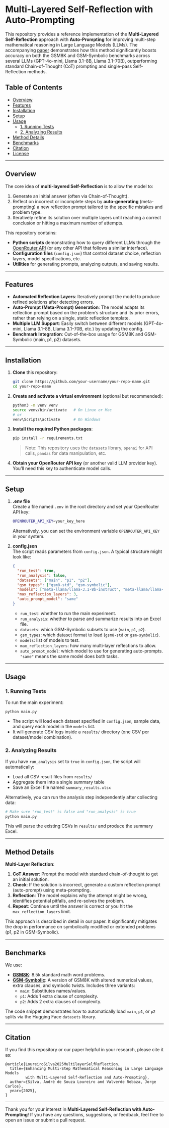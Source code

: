 # Multi-Layered Self-Reflection with Auto-Prompting

This repository provides a reference implementation of the **Multi-Layered Self-Reflection** approach with **Auto-Prompting** for improving multi-step mathematical reasoning in Large Language Models (LLMs). The accompanying [paper](#citation) demonstrates how this method significantly boosts accuracy on both the GSM8K and GSM-Symbolic benchmarks across several LLMs (GPT-4o-mini, Llama 3.1–8B, Llama 3.1–70B), outperforming standard Chain-of-Thought (CoT) prompting and single-pass Self-Reflection methods.

## Table of Contents
- [Overview](#overview)
- [Features](#features)
- [Installation](#installation)
- [Setup](#setup)
- [Usage](#usage)
  - [1. Running Tests](#1-running-tests)
  - [2. Analyzing Results](#2-analyzing-results)
- [Method Details](#method-details)
- [Benchmarks](#benchmarks)
- [Citation](#citation)
- [License](#license)

---

## Overview

The core idea of **multi-layered Self-Reflection** is to allow the model to:
1. Generate an initial answer (often via Chain-of-Thought).
2. Reflect on incorrect or incomplete steps by **auto-generating** (meta-prompting) a new reflection prompt tailored to the specific mistakes and problem type.
3. Iteratively refine its solution over multiple layers until reaching a correct conclusion or hitting a maximum number of attempts.

This repository contains:
- **Python scripts** demonstrating how to query different LLMs through the [OpenRouter API](https://openrouter.ai/) (or any other API that follows a similar interface).
- **Configuration files** (`config.json`) that control dataset choice, reflection layers, model specifications, etc.
- **Utilities** for generating prompts, analyzing outputs, and saving results.

---

## Features

- **Automated Reflection Layers**: Iteratively prompt the model to produce refined solutions after detecting errors.
- **Auto-Prompt (Meta-Prompt) Generation**: The model adapts its reflection prompt based on the problem’s structure and its prior errors, rather than relying on a single, static reflection template.
- **Multiple LLM Support**: Easily switch between different models (GPT-4o-mini, Llama 3.1–8B, Llama 3.1–70B, etc.) by updating the config.
- **Benchmark Integration**: Out-of-the-box usage for GSM8K and GSM-Symbolic (main, p1, p2) datasets.

---

## Installation

1. **Clone** this repository:
   ```bash
   git clone https://github.com/your-username/your-repo-name.git
   cd your-repo-name
   ```

2. **Create and activate a virtual environment** (optional but recommended):
   ```bash
   python3 -m venv venv
   source venv/bin/activate   # On Linux or Mac
   # or
   venv\Scripts\activate      # On Windows
   ```

3. **Install the required Python packages**:
   ```bash
   pip install -r requirements.txt
   ```

   > Note: This repository uses the `datasets` library, `openai` for API calls, `pandas` for data manipulation, etc.

4. **Obtain your OpenRouter API key** (or another valid LLM provider key). You’ll need this key to authenticate model calls.

---

## Setup

1. **.env file**  
   Create a file named `.env` in the root directory and set your OpenRouter API key:
   ```bash
   OPENROUTER_API_KEY=your_key_here
   ```
   Alternatively, you can set the environment variable `OPENROUTER_API_KEY` in your system.

2. **config.json**  
   The script reads parameters from `config.json`. A typical structure might look like:
   ```json
   {
     "run_test": true,
     "run_analysis": false,
     "datasets": ["main", "p1", "p2"],
     "gsm_types": ["gsm8-std", "gsm-symbolic"],
     "models": ["meta-llama/llama-3.1-8b-instruct", "meta-llama/llama-3.1-70b-instruct"],
     "max_reflection_layers": 3,
     "auto_prompt_model": "same"
   }
   ```
   - `run_test`: whether to run the main experiment.
   - `run_analysis`: whether to parse and summarize results into an Excel file.
   - `datasets`: which GSM-Symbolic subsets to use (`main`, `p1`, `p2`).
   - `gsm_types`: which dataset format to load (`gsm8-std` or `gsm-symbolic`).
   - `models`: list of models to test.
   - `max_reflection_layers`: how many multi-layer reflections to allow.
   - `auto_prompt_model`: which model to use for generating auto-prompts. `"same"` means the same model does both tasks.

---

## Usage

### 1. Running Tests

To run the main experiment:
```bash
python main.py
```
- The script will load each dataset specified in `config.json`, sample data, and query each model in the `models` list.
- It will generate CSV logs inside a `results/` directory (one CSV per dataset/model combination).

### 2. Analyzing Results

If you have `run_analysis` set to `true` in `config.json`, the script will automatically:
- Load all CSV result files from `results/`
- Aggregate them into a single summary table
- Save an Excel file named `summary_results.xlsx`

Alternatively, you can run the analysis step independently after collecting data:
```bash
# Make sure "run_test" is false and "run_analysis" is true
python main.py
```
This will parse the existing CSVs in `results/` and produce the summary Excel.

---

## Method Details

**Multi-Layer Reflection**:
1. **CoT Answer**: Prompt the model with standard chain-of-thought to get an initial solution.
2. **Check**: If the solution is incorrect, generate a custom reflection prompt (auto-prompt) using meta-prompting.
3. **Reflection**: The model explains why the attempt might be wrong, identifies potential pitfalls, and re-solves the problem.
4. **Repeat**: Continue until the answer is correct or you hit the `max_reflection_layers` limit.

This approach is described in detail in our paper. It significantly mitigates the drop in performance on symbolically modified or extended problems (p1, p2 in GSM-Symbolic).

---

## Benchmarks

We use:

- **[GSM8K](https://github.com/openai/grade-school-math)**: 8.5k standard math word problems.
- **[GSM-Symbolic](https://arxiv.org/abs/2410.05229)**: A version of GSM8K with altered numerical values, extra clauses, and symbolic twists. Includes three variants:
  - `main`: Substitutes names/values.
  - `p1`: Adds 1 extra clause of complexity.
  - `p2`: Adds 2 extra clauses of complexity.

The code snippet demonstrates how to automatically load `main`, `p1`, or `p2` splits via the Hugging Face `datasets` library.

---

## Citation

If you find this repository or our paper helpful in your research, please cite it as:

```
@article{LoureiroSilva2025MultilayerSelfReflection,
  title={Enhancing Multi-Step Mathematical Reasoning in Large Language Models 
         with Multi-Layered Self-Reflection and Auto-Prompting},
  author={Silva, André de Souza Loureiro and Valverde Rebaza, Jorge Carlos},
  year={2025},
}
```

---



Thank you for your interest in **Multi-Layered Self-Reflection with Auto-Prompting**! If you have any questions, suggestions, or feedback, feel free to open an issue or submit a pull request.
